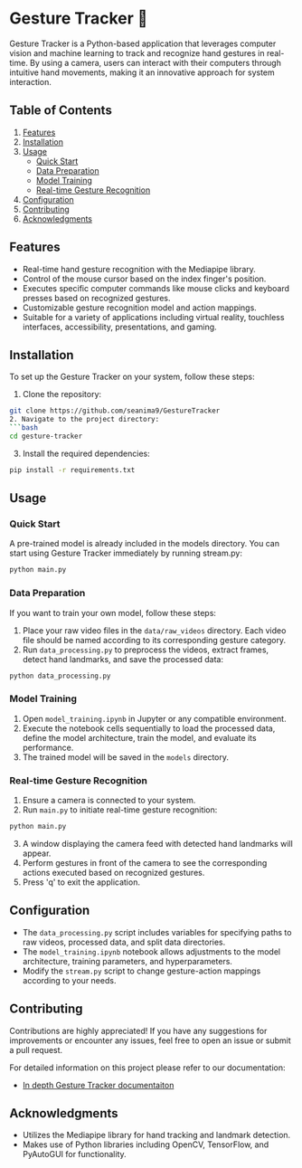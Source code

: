 # Gesture Tracker 🫴

Gesture Tracker is a Python-based application that leverages computer vision and machine learning to track and recognize hand gestures in real-time. By using a camera, users can interact with their computers through intuitive hand movements, making it an innovative approach for system interaction.

## Table of Contents

1. [Features](#features)
2. [Installation](#installation)
3. [Usage](#usage)
   - [Quick Start](#quick-start)
   - [Data Preparation](#data-preparation)
   - [Model Training](#model-training)
   - [Real-time Gesture Recognition](#real-time-gesture-recognition)
4. [Configuration](#configuration)
5. [Contributing](#contributing)
6. [Acknowledgments](#acknowledgments)

## Features

- Real-time hand gesture recognition with the Mediapipe library.
- Control of the mouse cursor based on the index finger's position.
- Executes specific computer commands like mouse clicks and keyboard presses based on recognized gestures.
- Customizable gesture recognition model and action mappings.
- Suitable for a variety of applications including virtual reality, touchless interfaces, accessibility, presentations, and gaming.

## Installation

To set up the Gesture Tracker on your system, follow these steps:

1. Clone the repository:
```bash
git clone https://github.com/seanima9/GestureTracker
2. Navigate to the project directory:
```bash
cd gesture-tracker
```
3. Install the required dependencies:
```bash
pip install -r requirements.txt
```

## Usage

### Quick Start

A pre-trained model is already included in the models directory. You can start using Gesture Tracker immediately by running stream.py:
```bash
python main.py
```

### Data Preparation

If you want to train your own model, follow these steps:

1. Place your raw video files in the `data/raw_videos` directory. Each video file should be named according to its corresponding gesture category.
2. Run `data_processing.py` to preprocess the videos, extract frames, detect hand landmarks, and save the processed data:
```bash
python data_processing.py
```

### Model Training

1. Open `model_training.ipynb` in Jupyter or any compatible environment.
2. Execute the notebook cells sequentially to load the processed data, define the model architecture, train the model, and evaluate its performance.
3. The trained model will be saved in the `models` directory.

### Real-time Gesture Recognition

1. Ensure a camera is connected to your system.
2. Run `main.py` to initiate real-time gesture recognition:
```bash
python main.py
```
3. A window displaying the camera feed with detected hand landmarks will appear.
4. Perform gestures in front of the camera to see the corresponding actions executed based on recognized gestures.
5. Press 'q' to exit the application.

## Configuration

- The `data_processing.py` script includes variables for specifying paths to raw videos, processed data, and split data directories.
- The `model_training.ipynb` notebook allows adjustments to the model architecture, training parameters, and hyperparameters.
- Modify the `stream.py` script to change gesture-action mappings according to your needs.

## Contributing

Contributions are highly appreciated! If you have any suggestions for improvements or encounter any issues, feel free to open an issue or submit a pull request.

For detailed information on this project please refer to our documentation:
- [In depth Gesture Tracker documentaiton](https://planet-perch-311.notion.site/Documentation-for-Gesture-Tracker-Project-eb1f6ef3bfe049419cb93b4e9700a810?pvs=4)

## Acknowledgments

- Utilizes the Mediapipe library for hand tracking and landmark detection.
- Makes use of Python libraries including OpenCV, TensorFlow, and PyAutoGUI for functionality.
